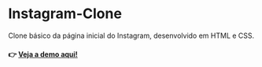 # Instagram-Clone
Clone básico da página inicial do Instagram, desenvolvido em HTML e CSS.
#### :point_right: [Veja a demo aqui!](https://lmarts.github.io/Clone-Instagram/)
